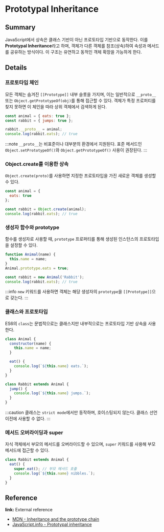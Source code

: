 # Prototypal Inheritance

## Summary
JavaScript에서 상속은 클래스 기반이 아닌 프로토타입 기반으로 동작한다. 이를 **Prototypal Inheritance**라고 하며, 객체가 다른 객체를 참조(상속)하여 속성과 메서드를 공유하는 방식이다. 이 구조는 유연하고 동적인 객체 확장을 가능하게 한다.

## Details

### 프로토타입 체인
모든 객체는 숨겨진 `[[Prototype]]` 내부 슬롯을 가지며, 이는 일반적으로 `__proto__` 또는 `Object.getPrototypeOf(obj)`를 통해 접근할 수 있다. 객체가 특정 프로퍼티를 찾지 못하면 이 체인을 따라 상위 객체에서 검색하게 된다.

```js
const animal = { eats: true };
const rabbit = { jumps: true };

rabbit.__proto__ = animal;
console.log(rabbit.eats); // true
```

:::note
`__proto__`는 비표준이나 대부분의 환경에서 지원된다. 표준 메서드인 `Object.setPrototypeOf()`와 `Object.getPrototypeOf()` 사용이 권장된다.
:::

### Object.create를 이용한 상속
`Object.create(proto)`를 사용하면 지정한 프로토타입을 가진 새로운 객체를 생성할 수 있다.

```js
const animal = {
  eats: true
};

const rabbit = Object.create(animal);
console.log(rabbit.eats); // true
```

### 생성자 함수와 prototype
함수를 생성자로 사용할 때, `prototype` 프로퍼티를 통해 생성된 인스턴스의 프로토타입을 설정할 수 있다.

```js
function Animal(name) {
  this.name = name;
}
Animal.prototype.eats = true;

const rabbit = new Animal('Rabbit');
console.log(rabbit.eats); // true
```

:::info
`new` 키워드를 사용하면 객체는 해당 생성자의 `prototype`을 `[[Prototype]]`으로 갖는다.
:::

### 클래스와 프로토타입
ES6의 `class`는 문법적으로는 클래스지만 내부적으로는 프로토타입 기반 상속을 사용한다.

```js
class Animal {
  constructor(name) {
    this.name = name;
  }

  eat() {
    console.log(`${this.name} eats.`);
  }
}

class Rabbit extends Animal {
  jump() {
    console.log(`${this.name} jumps.`);
  }
}
```

:::caution
클래스는 `strict mode`에서만 동작하며, 호이스팅되지 않는다. 클래스 선언 이전에 사용할 수 없다.
:::

### 메서드 오버라이딩과 super
자식 객체에서 부모의 메서드를 오버라이드할 수 있으며, `super` 키워드를 사용해 부모 메서드에 접근할 수 있다.

```js
class Rabbit extends Animal {
  eat() {
    super.eat(); // 부모 메서드 호출
    console.log(`${this.name} nibbles.`);
  }
}
```

## Reference

**link:** External reference
- [MDN - Inheritance and the prototype chain](https://developer.mozilla.org/en-US/docs/Web/JavaScript/Guide/Inheritance_and_the_prototype_chain)
- [JavaScript.info - Prototypal inheritance](https://javascript.info/prototype-inheritance)
